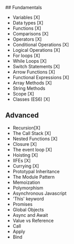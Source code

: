 ## Fundamentals

- Variables [X]
- Data types [X]
- Functions [X]
- Comparisons [X]
- Operators [X]
- Conditional Operations [X]
- Logical Operations [X]
- For loops [X]
- While Loops [X]
- Switch Statements [X]
- Arrow Functions [X]
- Functional Expressions [X]
- Array Methods [X]
- String Methods
- Scope [X]
- Classes (ES6) [X]

## Advanced

- Recursion[X]
- The Call Stack [X]
- Nested Functions [X]
- Closure [X]
- The event loop [X]
- Hoisting [X]
- IIFEs [X]
- Currying [X]
- Prototypal Inheritance
- The Module Pattern
- Memoization
- Polymorphism
- Asynchronous Javascript
- 'This' keyword
- Promises
- Global Objects
- Async and Await
- Value vs Reference
- Call
- Apply
- Bind
